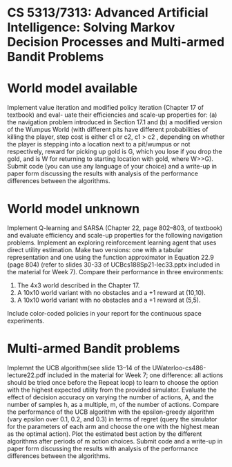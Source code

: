 # CS 5313/7313: Advanced Artificial Intelligence: Solving Markov Decision Processes and Multi-armed Bandit Problems

# World model available

Implement value iteration and modified policy iteration (Chapter 17 of textbook) and eval-
uate their efficiencies and scale-up properties for:
(a) the navigation problem introduced in Section 17.1 and 
(b) a modified version of the Wumpus World (with different pits have different probabilities of killing the player, step cost is either c1 or c2, c1 > c2 , depending on whether the player is stepping into a location next to a pit/wumpus or not respectively, reward for picking up gold is G, which you lose if you drop the gold, and is W for returning to starting location with gold, where W>>G).
Submit code (you can use any language of your choice) and a write-up in paper form discussing the results with analysis of the performance differences between the algorithms.

# World model unknown

Implement Q-learning and SARSA (Chapter 22, page 802–803, of textbook) and evaluate efficiency and scale-up properties for the following navigation problems.
Implement an exploring reinforcement learning agent that uses direct utility estimation.
Make two versions: one with a tabular representation and one using the function approximator in Equation 22.9 (page 804) (refer to slides 30-33 of UCBcs188Sp21-lec33.pptx included in the material for Week 7). 
Compare their performance in three environments:
  1. The 4x3 world described in the Chapter 17.
  2. A 10x10 world variant with no obstacles and a +1 reward at (10,10).
  3. A 10x10 world variant with no obstacles and a +1 reward at (5,5).

Include color-coded policies in your report for the continuous space experiments.

# Multi-armed Bandit problems

Implemnt the UCB algorithm(see slide 13–14 of the UWaterloo-cs486-lecture22.pdf included in the material for Week 7; one difference: all actions should be tried once before the Repeat loop) to learn to choose the option with the highest expected utility from the provided simulator. Evaluate the effect of decision accuracy on varying the number of actions, A, and the number of samples h, as a multiple, m, of the number of actions. 
Compare the performance of the UCB algorithm with the epsilon-greedy algorithm (vary epsilon over 0.1, 0.2, and 0.3) in terms of regret (query the simulator for the parameters of each arm and choose the one with the highest mean as the optimal action).
Plot the estimated best action by the different algorithms after periods of m action choices.
Submit code and a write-up in paper form discussing the results with analysis of the performance differences between the algorithms.


